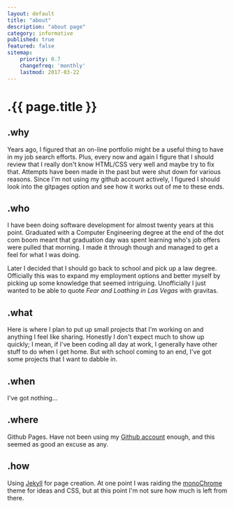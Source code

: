```yaml
---
layout: default
title: "about"
description: "about page"  
category: informative
published: true
featured: false
sitemap:
    priority: 0.7
    changefreq: 'monthly'
    lastmod: 2017-03-22
---
```


# .{{ page.title }}
## .why  
Years ago, I figured that an on-line portfolio might be a useful
thing to have in my job search efforts.   Plus, every now and again 
I figure that I should review that I really don't know HTML/CSS very
well and maybe try to fix that.  Attempts have been made in the past
but were shut down for various reasons.  Since I'm not using my github
account actively, I figured I should look into the gitpages option
and see how it works out of me to these ends.

## .who  
I have been doing software development for almost twenty years at this
point.  Graduated with a Computer Engineering degree at the end of the
dot com boom meant that graduation day was spent learning who's job 
offers were pulled that morning.  I made it through though and managed
to get a feel for what I was doing.

Later I decided that I should go back to school and pick up a law degree.
Officially this was to expand my employment options and better myself by
picking up some knowledge that seemed intriguing.  Unofficially I just 
wanted to be able to quote *Fear and Loathing in Las Vegas* with
gravitas.

## .what  
Here is where I plan to put up small projects that I'm working on and 
anything I feel like sharing.  Honestly I don't expect much to show up
quickly; I mean, if I've been coding all day at work, I generally have
other stuff to do when I get home.  But with school coming to an end, 
I've got some projects that I want to dabble in.

## .when  
I've got nothing...

## .where  
Github Pages.   Have not been using my [Github account](https://github.com/nifisher)
enough, and this seemed as good an excuse as any.

## .how  
Using [Jekyll](http://jekyllrb.com/) for page creation.  At one point I
was raiding the [monoChrome](https://github.com/dyutibarma/monochrome) 
theme for ideas and CSS, but at this point I'm not sure how much is left
from there.
